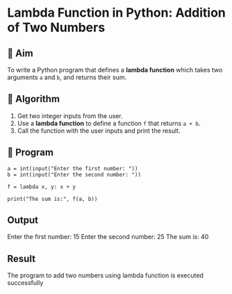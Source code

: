 # Lambda Function in Python: Addition of Two Numbers

## 🎯 Aim
To write a Python program that defines a **lambda function** which takes two arguments `a` and `b`, and returns their sum.

## 🧠 Algorithm
1. Get two integer inputs from the user.
2. Use a **lambda function** to define a function `f` that returns `a + b`.
3. Call the function with the user inputs and print the result.

## 🧾 Program
    a = int(input("Enter the first number: "))
    b = int(input("Enter the second number: "))
    
    f = lambda x, y: x + y
    
    print("The sum is:", f(a, b))

## Output
Enter the first number: 15
Enter the second number: 25
The sum is: 40


## Result
The program to add two numbers using lambda function is executed successfully
